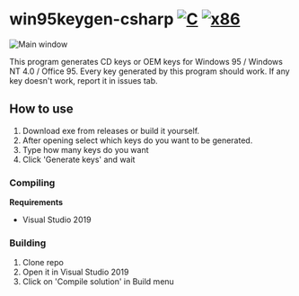 # win95keygen-csharp [![C](https://img.shields.io/badge/platform-Windows-0078d7.svg)](https://en.wikipedia.org/wiki/Microsoft_Windows) [![x86](https://img.shields.io/badge/arch-x86-red.svg)](https://en.wikipedia.org/wiki/X86)
![Main window](https://i.imgur.com/Hz70iy8.png)

This program generates CD keys or OEM keys for Windows 95 / Windows NT 4.0 / Office 95.
Every key generated by this program should work. If any key doesn't work, report it in issues tab.

## How to use
1. Download exe from releases or build it yourself.
2. After opening select which keys do you want to be generated.
3. Type how many keys do you want
4. Click 'Generate keys' and wait

### Compiling
**Requirements**
 - Visual Studio 2019

### Building
 
1. Clone repo
2. Open it in Visual Studio 2019
3. Click on 'Compile solution' in Build menu
